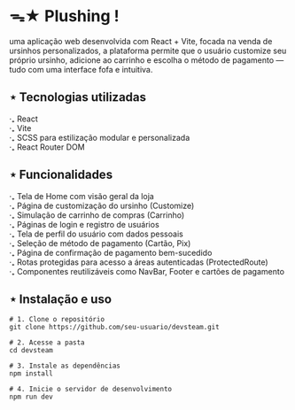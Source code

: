 # ᯓ★ Plushing !
uma aplicação web desenvolvida com React + Vite, focada na venda de ursinhos personalizados, a plataforma permite que o usuário customize seu próprio ursinho, adicione ao carrinho e escolha o método de pagamento — tudo com uma interface fofa e intuitiva.

## ⋆ Tecnologias utilizadas
‧₊ React <br />
‧₊ Vite <br />
‧₊ SCSS para estilização modular e personalizada <br />
‧₊ React Router DOM <br />

## ⋆ Funcionalidades
‧₊ Tela de Home com visão geral da loja <br />
‧₊ Página de customização do ursinho (Customize) <br />
‧₊ Simulação de carrinho de compras (Carrinho) <br />
‧₊ Páginas de login e registro de usuários <br />
‧₊ Tela de perfil do usuário com dados pessoais <br />
‧₊ Seleção de método de pagamento (Cartão, Pix) <br />
‧₊ Página de confirmação de pagamento bem-sucedido <br />
‧₊ Rotas protegidas para acesso a áreas autenticadas (ProtectedRoute) <br />
‧₊ Componentes reutilizáveis como NavBar, Footer e cartões de pagamento <br />

## ⋆ Instalação e uso

```
# 1. Clone o repositório
git clone https://github.com/seu-usuario/devsteam.git

# 2. Acesse a pasta
cd devsteam

# 3. Instale as dependências
npm install

# 4. Inicie o servidor de desenvolvimento
npm run dev
```
